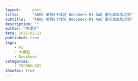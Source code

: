 ```yaml
---
layout:     post
title:      "A800 单机8卡体验 DeepSeek-R1-AWQ 量化满血版之旅"
subtitle:   "A800 单机8卡体验 DeepSeek-R1-AWQ 量化满血版之旅"
description: ""
author: "陈谭军"
date: 2025-02-23
published: true
tags:
    - AI
    - 大模型
    - DeepSeek
categories:
    - TECHNOLOGY
showtoc: true
---
```

